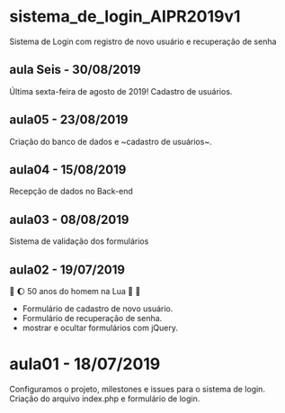 # sistema_de_login_AIPR2019v1
Sistema de Login com registro de novo usuário e recuperação de senha

## aula Seis - 30/08/2019
Última sexta-feira de agosto de 2019!
Cadastro de usuários.

## aula05 - 23/08/2019
Criação do banco de dados e ~cadastro de usuários~.


## aula04 - 15/08/2019
Recepção de dados no Back-end

## aula03 - 08/08/2019

Sistema de validação dos formulários

## aula02 - 19/07/2019 
:rocket: :moon: 50 anos do homem na Lua 🌝 🌚

* Formulário de cadastro de novo usuário.
* Formulário de recuperação de senha.
* mostrar e ocultar formulários com jQuery.

# aula01 - 18/07/2019
Configuramos o projeto, milestones e issues para o sistema de login.
Criação do arquivo index.php e formulário de login.